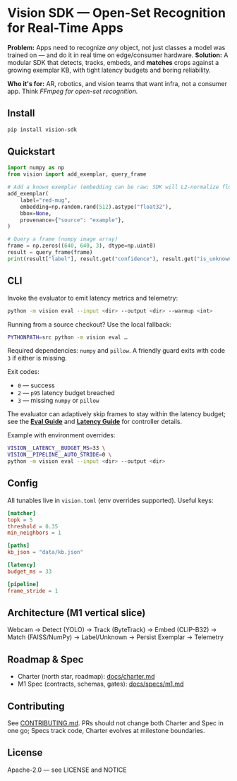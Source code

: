 # Vision SDK — Open-Set Recognition for Real-Time Apps

**Problem:** Apps need to recognize *any* object, not just classes a model was trained on — and do it in real time on edge/consumer hardware.
**Solution:** A modular SDK that detects, tracks, embeds, and **matches** crops against a growing exemplar KB, with tight latency budgets and boring reliability.

**Who it's for:** AR, robotics, and vision teams that want infra, not a consumer app. Think *FFmpeg for open-set recognition.*

## Install

```bash
pip install vision-sdk
```

## Quickstart

```python
import numpy as np
from vision import add_exemplar, query_frame

# Add a known exemplar (embedding can be raw; SDK will L2-normalize float32)
add_exemplar(
    label="red-mug",
    embedding=np.random.rand(512).astype("float32"),
    bbox=None,
    provenance={"source": "example"},
)

# Query a frame (numpy image array)
frame = np.zeros((640, 640, 3), dtype=np.uint8)
result = query_frame(frame)
print(result["label"], result.get("confidence"), result.get("is_unknown"))
```

## CLI

Invoke the evaluator to emit latency metrics and telemetry:

```bash
python -m vision eval --input <dir> --output <dir> --warmup <int>
```

Running from a source checkout? Use the local fallback:

```bash
PYTHONPATH=src python -m vision eval …
```

Required dependencies: `numpy` and `pillow`. A friendly guard exits with code `3` if either is missing.

Exit codes:

- `0` — success
- `2` — `p95` latency budget breached
- `3` — missing `numpy` or `pillow`

The evaluator can adaptively skip frames to stay within the latency budget; see the **[Eval Guide](docs/eval.md)** and **[Latency Guide](docs/latency.md)** for controller details.

Example with environment overrides:

```bash
VISION__LATENCY__BUDGET_MS=33 \
VISION__PIPELINE__AUTO_STRIDE=0 \
python -m vision eval --input <dir> --output <dir>
```

## Config

All tunables live in `vision.toml` (env overrides supported). Useful keys:

```toml
[matcher]
topk = 5
threshold = 0.35
min_neighbors = 1

[paths]
kb_json = "data/kb.json"

[latency]
budget_ms = 33

[pipeline]
frame_stride = 1
```

## Architecture (M1 vertical slice)

Webcam → Detect (YOLO) → Track (ByteTrack) → Embed (CLIP-B32) → Match (FAISS/NumPy) → Label/Unknown → Persist Exemplar → Telemetry

## Roadmap & Spec

- Charter (north star, roadmap): [docs/charter.md](docs/charter.md)
- M1 Spec (contracts, schemas, gates): [docs/specs/m1.md](docs/specs/m1.md)

## Contributing

See [CONTRIBUTING.md](CONTRIBUTING.md). PRs should not change both Charter and Spec in one go; Specs track code, Charter evolves at milestone boundaries.

## License

Apache-2.0 — see LICENSE and NOTICE
